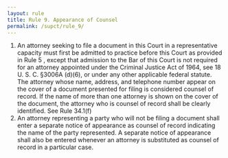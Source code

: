 ```yaml
---
layout: rule
title: Rule 9. Appearance of Counsel
permalink: /supct/rule_9/
---
```


1. An attorney seeking to file a document in this Court in a representative capacity must first be admitted to practice before this Court as provided in Rule 5 , except that admission to the Bar of this Court is not required for an attorney appointed under the Criminal Justice Act of 1964, see 18 U. S. C. §3006A (d)(6), or under any other applicable federal statute. The attorney whose name, address, and telephone number appear on the cover of a document presented for filing is considered counsel of record. If the name of more than one attorney is shown on the cover of the document, the attorney who is counsel of record shall be clearly identified. See Rule 34.1(f)
2. An attorney representing a party who will not be filing a document shall enter a separate notice of appearance as counsel of record indicating the name of the party represented. A separate notice of appearance shall also be entered whenever an attorney is substituted as counsel of record in a particular case.